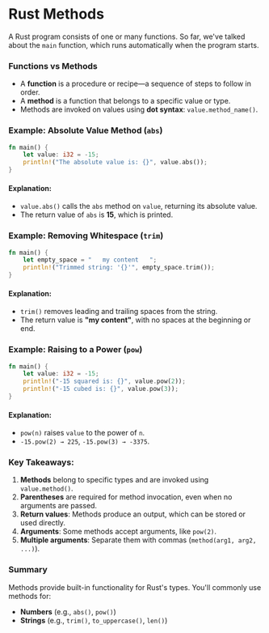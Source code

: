 # Rust Methods

A Rust program consists of one or many functions. So far, we've talked about the `main` function, which runs automatically when the program starts.

### Functions vs Methods
- A **function** is a procedure or recipe—a sequence of steps to follow in order.
- A **method** is a function that belongs to a specific value or type.
- Methods are invoked on values using **dot syntax**: `value.method_name()`.

### Example: Absolute Value Method (`abs`)
```rust
fn main() {
    let value: i32 = -15;
    println!("The absolute value is: {}", value.abs());
}
```
#### Explanation:
- `value.abs()` calls the `abs` method on `value`, returning its absolute value.
- The return value of `abs` is **15**, which is printed.

### Example: Removing Whitespace (`trim`)
```rust
fn main() {
    let empty_space = "   my content   ";
    println!("Trimmed string: '{}'", empty_space.trim());
}
```
#### Explanation:
- `trim()` removes leading and trailing spaces from the string.
- The return value is **"my content"**, with no spaces at the beginning or end.

### Example: Raising to a Power (`pow`)
```rust
fn main() {
    let value: i32 = -15;
    println!("-15 squared is: {}", value.pow(2));
    println!("-15 cubed is: {}", value.pow(3));
}
```
#### Explanation:
- `pow(n)` raises `value` to the power of `n`.
- `-15.pow(2) → 225`, `-15.pow(3) → -3375`.

### Key Takeaways:
1. **Methods** belong to specific types and are invoked using `value.method()`.
2. **Parentheses** are required for method invocation, even when no arguments are passed.
3. **Return values**: Methods produce an output, which can be stored or used directly.
4. **Arguments**: Some methods accept arguments, like `pow(2)`.
5. **Multiple arguments**: Separate them with commas (`method(arg1, arg2, ...)`).

### Summary
Methods provide built-in functionality for Rust's types. You'll commonly use methods for:
- **Numbers** (e.g., `abs()`, `pow()`)
- **Strings** (e.g., `trim()`, `to_uppercase()`, `len()`)
